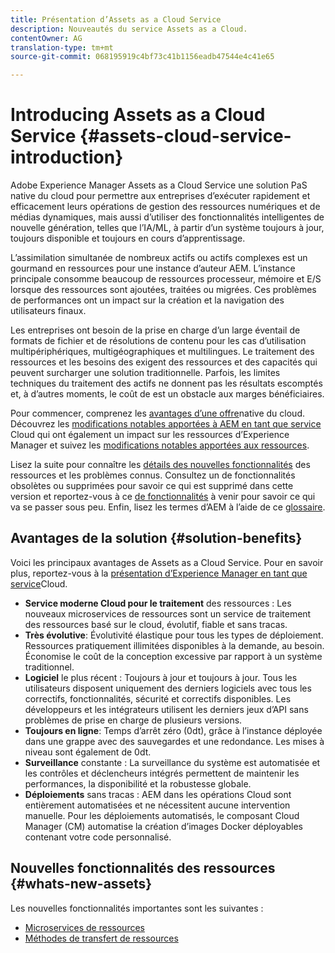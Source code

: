 ```yaml
---
title: Présentation d’Assets as a Cloud Service
description: Nouveautés du service Assets as a Cloud.
contentOwner: AG
translation-type: tm+mt
source-git-commit: 068195919c4bf73c41b1156eadb47544e4c41e65

---
```



# Introducing Assets as a Cloud Service {#assets-cloud-service-introduction}

<!-- Need review information from gklebus -->

Adobe Experience Manager Assets as a Cloud Service  une solution PaS native du cloud pour permettre aux entreprises d’exécuter rapidement et efficacement leurs opérations de gestion des ressources numériques et de médias dynamiques, mais aussi d’utiliser des fonctionnalités intelligentes de nouvelle génération, telles que l’IA/ML, à partir d’un système toujours à jour, toujours disponible et toujours en cours d’apprentissage.

L’assimilation simultanée de nombreux actifs ou actifs complexes est un  gourmand en ressources pour une instance d’auteur AEM. L’instance principale consomme beaucoup de ressources processeur, mémoire et E/S lorsque des ressources sont ajoutées, traitées ou migrées. Ces problèmes de performances ont un impact sur la création et la navigation des utilisateurs finaux.

Les entreprises ont besoin de la prise en charge d’un large éventail de formats de fichier et de résolutions de contenu pour les cas d’utilisation multipériphériques, multigéographiques et multilingues. Le traitement des ressources et les besoins   des exigent des ressources et des capacités qui peuvent surcharger une solution traditionnelle. Parfois, les limites techniques du traitement des actifs ne donnent pas les résultats escomptés et, à d’autres moments, le coût de   est un obstacle aux marges bénéficiaires.

Pour commencer, comprenez les [avantages d’une offre](#solution-benefits)native du cloud. Découvrez les [modifications notables apportées à AEM en tant que service](/help/release-notes/aem-cloud-changes.md) Cloud qui ont également un impact sur les ressources d’Experience Manager et suivez les [modifications notables apportées aux ressources](/help/assets/assets-cloud-changes.md).

Lisez la suite pour connaître les [détails des nouvelles fonctionnalités](#whats-new-assets) des ressources et les problèmes [](/help/release-notes/known-issues.md)connus. Consultez un de fonctionnalités [](/help/release-notes/deprecated-removed-features.md) obsolètes ou supprimées pour savoir ce qui est supprimé dans cette version et reportez-vous à ce [de fonctionnalités](/help/release-notes/known-issues.md#upcoming-assets-capabilities) à venir pour savoir ce qui va se passer sous peu. Enfin, lisez les termes d’AEM à l’aide de ce [glossaire](/help/overview/terminology.md).

## Avantages de la solution {#solution-benefits}

Voici les principaux avantages de Assets as a Cloud Service. Pour en savoir plus, reportez-vous à la [présentation d’Experience Manager en tant que service](/help/overview/introduction.md)Cloud.

* **Service moderne Cloud pour le traitement** des ressources : Les nouveaux microservices de ressources sont un service de traitement des ressources basé sur le cloud, évolutif, fiable et sans tracas.
* **Très évolutive**: Évolutivité élastique pour tous les types de déploiement. Ressources pratiquement illimitées disponibles à la demande, au besoin. Économise le coût de la conception excessive par rapport à un système traditionnel.
* **Logiciel** le plus récent : Toujours à jour et toujours à jour. Tous les utilisateurs disposent uniquement des derniers logiciels avec tous les correctifs, fonctionnalités, sécurité et correctifs disponibles. Les développeurs et les intégrateurs utilisent les derniers jeux d’API sans problèmes de prise en charge de plusieurs versions.
* **Toujours en ligne**: Temps d’arrêt zéro (0dt), grâce à l’instance déployée dans une grappe avec des sauvegardes et une redondance. Les mises à niveau sont également de 0dt.
* **Surveillance** constante : La surveillance du système est automatisée et les contrôles et déclencheurs intégrés permettent de maintenir les performances, la disponibilité et la robustesse globale.
* **Déploiements** sans tracas : AEM dans les opérations Cloud sont entièrement automatisées et ne nécessitent aucune intervention manuelle. Pour les déploiements automatisés, le composant Cloud Manager (CM) automatise la création d’images Docker déployables contenant votre code personnalisé.

## Nouvelles fonctionnalités des ressources {#whats-new-assets}

Les nouvelles fonctionnalités importantes sont les suivantes :

* [Microservices de ressources](/help/assets/asset-microservices-overview.md)
* [Méthodes de transfert de ressources](/help/assets/add-assets.md)
